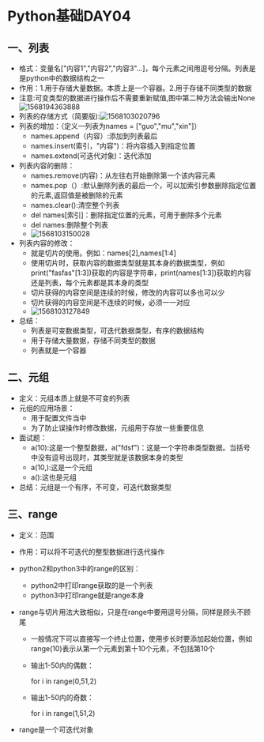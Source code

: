 # Python基础DAY04

## 一、列表

- 格式：变量名["内容1","内容2","内容3"...]，每个元素之间用逗号分隔。列表是是python中的数据结构之一
- 作用：1.用于存储大量数据。本质上是一个容器。2.用于存储不同类型的数据
- 注意:可变类型的数据进行操作后不需要重新赋值,图中第二种方法会输出None![1568194363888](.\Python基础DAY04.assets\1568194363888.png)
- 列表的存储方式（简要版):![1568103020796](.\Python基础DAY04.assets\1568103020796.png)
- 列表的增加：（定义一列表为names = ["guo","mu","xin"]）
  - names.append（内容）:添加到列表最后
  - names.insert(索引，"内容")：将内容插入到指定位置
  - names.extend(可迭代对象)：迭代添加
- 列表内容的删除：
  - names.remove(内容)：从左往右开始删除第一个该内容元素
  - names.pop（）:默认删除列表的最后一个，可以加索引参数删除指定位置的元素,返回值是被删除的元素
  - names.clear():清空整个列表
  - del names[索引]：删除指定位置的元素，可用于删除多个元素
  - del names:删除整个列表
  - ![1568103150028](\Python基础DAY04.assets\1568103150028.png)
- 列表内容的修改：
  - 就是切片的使用。例如：names[2],names[1:4]
  - 使用切片时，获取内容的数据类型就是其本身的数据类型，例如print("fasfas"[1:3])获取的内容是字符串，print(names[1:3])获取的内容还是列表，每个元素都是其本身的类型
  - 切片获得的内容空间是连续的时候，修改的内容可以多也可以少
  - 切片获得的内容空间是不连续的时候，必须一一对应
  - ![1568103127849](.\Python基础DAY04.assets\1568103127849.png)
- 总结：
  - 列表是可变数据类型，可迭代数据类型，有序的数据结构
  - 用于存储大量数据，存储不同类型的数据
  - 列表就是一个容器



## 二、元组

- 定义：元组本质上就是不可变的列表
- 元组的应用场景：
  - 用于配置文件当中
  - 为了防止误操作时修改数据，元组用于存放一些重要信息
- 面试题：
  - a(10):这是一个整型数据，a("fdsf")：这是一个字符串类型数据。当括号中没有逗号出现时，其类型就是该数据本身的类型
  - a(10,):这是一个元组
  - a():这也是元组
- 总结：元组是一个有序，不可变，可迭代数据类型



## 三、range

- 定义：范围

- 作用：可以将不可迭代的整型数据进行迭代操作

- python2和python3中的range的区别：

  - python2中打印range获取的是一个列表
  - python3中打印range就是range本身

- range与切片用法大致相似，只是在range中要用逗号分隔，同样是顾头不顾尾

  - 一般情况下可以直接写一个终止位置，使用步长时要添加起始位置，例如range(10)表示从第一个元素到第十10个元素，不包括第10个

  - 输出1-50内的偶数：

    for i in range(0,51,2)

  - 输出1-50内的奇数：

    for i in range(1,51,2)

- range是一个可迭代对象